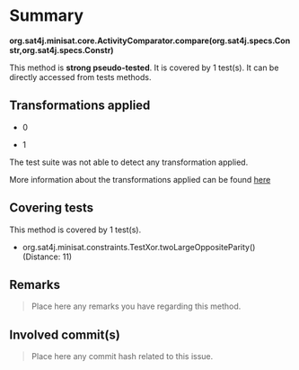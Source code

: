 # Summary
**org.sat4j.minisat.core.ActivityComparator.compare(org.sat4j.specs.Constr,org.sat4j.specs.Constr)**

This method is **strong pseudo-tested**.
It is covered by 1 test(s). It can be directly accessed from tests methods.


## Transformations applied

- 0

- 1


The test suite was not able to detect any transformation applied.

More information about the transformations applied can be found [here](https://github.com/STAMP-project/pitest-descartes)

## Covering tests
This method is covered by 1 test(s).
* org.sat4j.minisat.constraints.TestXor.twoLargeOppositeParity() (Distance: 11)


## Remarks
> Place here any remarks you have regarding this method.

## Involved commit(s)

> Place here any commit hash related to this issue.

